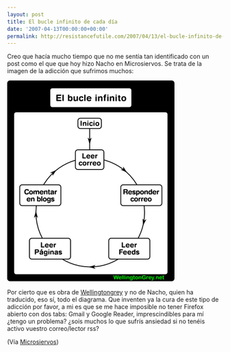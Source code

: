 ```yaml
---
layout: post
title: El bucle infinito de cada día
date: '2007-04-13T00:00:00+00:00'
permalink: http://resistancefutile.com/2007/04/13/el-bucle-infinito-de-cada-dia/
---
```

Creo que hacía mucho tiempo que no me sentía tan identificado con un post como el que que hoy hizo Nacho en Microsiervos. Se trata de la imagen de la adicción que sufrimos muchos:

<img class="centro" src="/assets/infinite-loop.png" width="391" height="469" alt="bucle infinito" class="imageframe imgaligncenter" />

Por cierto que es obra de <a href="http://www.wellingtongrey.net/miscellanea/archive/2007-04-08--infinite-loop.html">Wellingtongrey</a> y no de Nacho, quien ha traducido, eso sí, todo el diagrama. Que inventen ya la cura de este tipo de adicción por favor, a mi es que se me hace imposible no tener Firefox abierto con dos tabs: Gmail y Google Reader, imprescindibles para mí ¿tengo un problema? ¿sois muchos lo que sufrís ansiedad si no tenéis activo vuestro correo/lector rss?

(Vía <a href="http://www.microsiervos.com/archivo/humor/atrapado-bucle-infinito.html">Microsiervos</a>)
